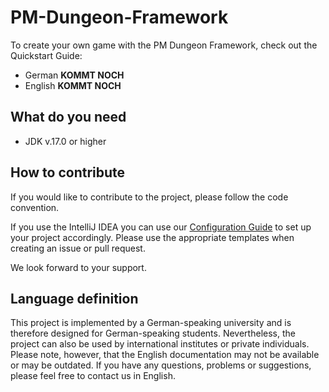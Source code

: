 # PM-Dungeon-Framework

To create your own game with the PM Dungeon Framework, check out the Quickstart Guide: 

- German **KOMMT NOCH**
- English **KOMMT NOCH**

## What do you need

- JDK v.17.0 or higher

## How to contribute

If you would like to contribute to the project, please follow the code convention. 

If you use the IntelliJ IDEA you can use our [Configuration Guide](https://github.com/PM-Dungeon/core/wiki/Codeformatter-f%C3%BCr-IntelliJ-IDEA-konfigurieren) to set up your project accordingly. Please use the appropriate templates when creating an issue or pull request. 

We look forward to your support.

## Language definition  

This project is implemented by a German-speaking university and is therefore designed for German-speaking students. Nevertheless, the project can also be used by international institutes or private individuals. Please note, however, that the English documentation may not be available or may be outdated. If you have any questions, problems or suggestions, please feel free to contact us in English. 

